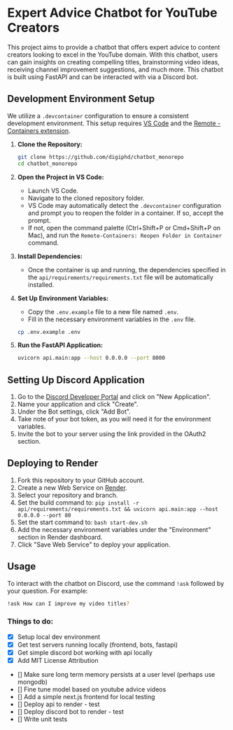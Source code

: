 # Expert Advice Chatbot for YouTube Creators

This project aims to provide a chatbot that offers expert advice to content creators looking to excel in the YouTube domain. With this chatbot, users can gain insights on creating compelling titles, brainstorming video ideas, receiving channel improvement suggestions, and much more. This chatbot is built using FastAPI and can be interacted with via a Discord bot.

## Development Environment Setup
We utilize a `.devcontainer` configuration to ensure a consistent development environment. This setup requires [VS Code](https://code.visualstudio.com/) and the [Remote - Containers extension](https://marketplace.visualstudio.com/items?itemName=ms-vscode-remote.remote-containers).

1. **Clone the Repository:**
    ```bash
    git clone https://github.com/digiphd/chatbot_monorepo
    cd chatbot_monorepo
    ```

2. **Open the Project in VS Code:**
    - Launch VS Code.
    - Navigate to the cloned repository folder.
    - VS Code may automatically detect the `.devcontainer` configuration and prompt you to reopen the folder in a container. If so, accept the prompt.
    - If not, open the command palette (Ctrl+Shift+P or Cmd+Shift+P on Mac), and run the `Remote-Containers: Reopen Folder in Container` command.

3. **Install Dependencies:**
    - Once the container is up and running, the dependencies specified in the `api/requirements/requirements.txt` file will be automatically installed.

4. **Set Up Environment Variables:**
    - Copy the `.env.example` file to a new file named `.env`.
    - Fill in the necessary environment variables in the `.env` file.
    ```bash
    cp .env.example .env
    ```

5. **Run the FastAPI Application:**
    ```bash
    uvicorn api.main:app --host 0.0.0.0 --port 8000
    ```

## Setting Up Discord Application

1. Go to the [Discord Developer Portal](https://discord.com/developers/applications) and click on "New Application".
2. Name your application and click "Create".
3. Under the Bot settings, click "Add Bot".
4. Take note of your bot token, as you will need it for the environment variables.
5. Invite the bot to your server using the link provided in the OAuth2 section.

## Deploying to Render

1. Fork this repository to your GitHub account.
2. Create a new Web Service on [Render](https://render.com/).
3. Select your repository and branch.
4. Set the build command to: `pip install -r api/requirements/requirements.txt && uvicorn api.main:app --host 0.0.0.0 --port 80`
5. Set the start command to: `bash start-dev.sh`
6. Add the necessary environment variables under the "Environment" section in Render dashboard.
7. Click "Save Web Service" to deploy your application.

## Usage

To interact with the chatbot on Discord, use the command `!ask` followed by your question. For example:

```bash
!ask How can I improve my video titles?
```

### Things to do:
- [x] Setup local dev environment
- [x] Get test servers running locally (frontend, bots, fastapi)
- [x] Get simple discord bot working with api locally
- [x] Add MIT License Attribution
- [] Make sure long term memory persists at a user level (perhaps use mongodb)
- [] Fine tune model based on youtube advice videos
- [] Add a simple next.js frontend for local testing
- [] Deploy api to render - test
- [] Deploy discord bot to render - test
- [] Write unit tests 